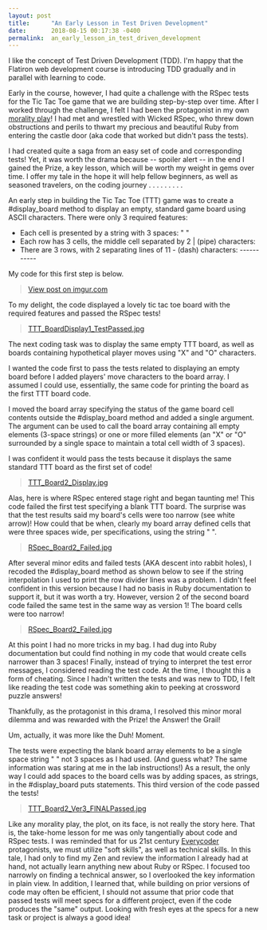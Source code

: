```yaml
---
layout: post
title:      "An Early Lesson in Test Driven Development"
date:       2018-08-15 00:17:38 -0400
permalink:  an_early_lesson_in_test_driven_development
---
```




I like the concept of Test Driven Development (TDD). I'm happy that the Flatiron web development course is introducing TDD gradually and in parallel with learning to code. 

Early in the course, however, I had quite a challenge with the RSpec tests for the Tic Tac Toe game that we are building step-by-step over time. After I worked through the challenge, I felt I had been the protagonist in my own [morality play](https://en.wikipedia.org/wiki/Morality_play)!   I had met and wrestled with Wicked RSpec, who threw down obstructions and perils to thwart my precious and beautiful Ruby from entering the castle door (aka code that worked but didn't pass the tests). 

I had created quite a saga from an easy set of code and corresponding tests! Yet, it was worth the drama because -- spoiler alert -- in the end I gained the Prize, a key lesson, which will be worth my weight in gems over time. I offer my tale in the hope it will help fellow beginners, as well as seasoned travelers, on the coding journey  . . . . . . . . .

An early step in building the Tic Tac Toe (TTT) game was to create a #display_board method to display an empty, standard game board using ASCII characters. There were only 3 required features: 

* Each cell is presented by a string with 3 spaces:   "   "
* Each row has 3 cells, the middle cell separated by 2 | (pipe) characters:
* There are 3 rows, with 2 separating lines of 11 - (dash) characters: -----------

My code for this first step is below. 

<blockquote class="imgur-embed-pub" lang="en" data-id="LdlvgSW"><a href="//imgur.com/LdlvgSW">View post on imgur.com</a></blockquote><script async src="//s.imgur.com/min/embed.js" charset="utf-8"></script>

To my delight, the code displayed a lovely tic tac toe board with the required features and passed the RSpec tests!  

<blockquote class="imgur-embed-pub" lang="en" data-id="8Z3plvQ"><a href="//imgur.com/8Z3plvQ">TTT_BoardDisplay1_TestPassed.jpg</a></blockquote><script async src="//s.imgur.com/min/embed.js" charset="utf-8"></script>


The next coding task was to display the same empty TTT board, as well as boards containing hypothetical player moves using "X" and "O" characters. 

I wanted the code first to pass the tests related to displaying an empty board before I added players' move characters to the board array. I assumed I could use, essentially, the same code for printing the board as the first TTT board code.   

I moved the board array specifying the status of the game board cell contents outside the #display_board method and added a single argument. The argument can be used to call the board array containing all empty elements (3-space strings) or one or more filled elements (an "X" or "O" surrounded by a single space to maintain a total cell width of 3 spaces). 

I was confident it would pass the tests because it displays the same standard TTT board as the first set of code! 

<blockquote class="imgur-embed-pub" lang="en" data-id="BTvbNtY"><a href="//imgur.com/BTvbNtY">TTT_Board2_Display.jpg</a></blockquote><script async src="//s.imgur.com/min/embed.js" charset="utf-8"></script>

Alas, here is where RSpec entered stage right and began taunting me!  This code failed the first test specifying a blank TTT board.  The surprise was that the test results said my board's cells were too narrow (see white arrow)! How could that be when, clearly my board array defined cells that were three spaces wide, per specifications, using the string "   ". 

<blockquote class="imgur-embed-pub" lang="en" data-id="kt8xSTE"><a href="//imgur.com/kt8xSTE">RSpec_Board2_Failed.jpg</a></blockquote><script async src="//s.imgur.com/min/embed.js" charset="utf-8"></script>

After several minor edits and failed tests (AKA descent into rabbit holes), I recoded the #display_board method as shown below to see if the string interpolation I used to print the row divider lines was a problem. I didn't feel confident in this version because I had no basis in Ruby documentation to support it, but it was worth a try.  However, version 2 of the second board code failed the same test in the same way as version 1!  The board cells were too narrow! 

<blockquote class="imgur-embed-pub" lang="en" data-id="kt8xSTE"><a href="//imgur.com/kt8xSTE">RSpec_Board2_Failed.jpg</a></blockquote><script async src="//s.imgur.com/min/embed.js" charset="utf-8"></script>

At this point I had no more tricks in my bag. I had dug into Ruby documentation but could find nothing in my code that would create cells narrower than 3 spaces!  Finally, instead of trying to interpret the test error messages, I considered reading the test code. At the time, I thought this a form of cheating. Since I hadn't written the tests and was new to TDD, I felt like reading the test code was something akin to peeking at crossword puzzle answers! 

Thankfully, as the protagonist in this drama, I resolved this minor moral dilemma and was rewarded with the Prize!  the Answer!  the Grail!  

Um, actually, it was more like the Duh! Moment.

The tests were expecting the blank board array elements to be a single space string " " not 3 spaces as I had used. (And guess what? The same information was staring at me in the lab instructions!) As a result, the only way I could add spaces to the board cells was by adding spaces, as strings, in the #display_board puts statements. This third version of the code passed the tests!  

<blockquote class="imgur-embed-pub" lang="en" data-id="xMAmMlk"><a href="//imgur.com/xMAmMlk">TTT_Board2_Ver3_FINALPassed.jpg</a></blockquote><script async src="//s.imgur.com/min/embed.js" charset="utf-8"></script>


Like any morality play, the plot, on its face, is not really the story here. That is, the take-home lesson for me was only tangentially about code and RSpec tests. I was reminded that for us 21st century [Everycoder](https://en.wikipedia.org/wiki/Everyman_(play)) protagonists, we must utilize "soft skills", as well as technical skills. In this tale, I had only to find my Zen and review the information I already had at hand, not actually learn anything new about Ruby or RSpec. I focused too narrowly on finding a technical answer, so I overlooked the key information in plain view. In addition, I learned that, while building on prior versions of code may often be efficient, I should not assume that prior code that passed tests will meet specs for a different project, even if the code produces the "same" output. Looking with fresh eyes at the specs for a new task or project is always a good idea!
